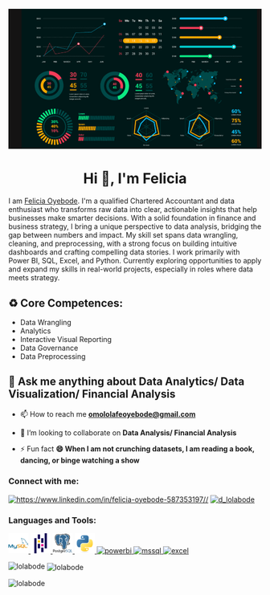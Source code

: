 ![](https://github.com/lolabode/Felicia-Oyebode-/blob/main/jpng.png)

<h1 align="center">Hi 👋, I'm Felicia</h1>

I am [Felicia Oyebode](https://www.linkedin.com/in/felicia-oyebode-587353197/). I'm a qualified Chartered Accountant and data enthusiast who transforms raw data into clear, actionable insights that help businesses make smarter decisions. With a solid foundation in finance and business strategy, I bring a unique perspective to data analysis, bridging the gap between numbers and impact. My skill set spans data wrangling, cleaning, and preprocessing, with a strong focus on building intuitive dashboards and crafting compelling data stories. I work primarily with Power BI, SQL, Excel, and Python. Currently exploring opportunities to apply and expand my skills in real-world projects, especially in roles where data meets strategy. 

## :recycle: Core Competences:

- Data Wrangling
- Analytics
- Interactive Visual Reporting
- Data Governance
- Data Preprocessing


## 💬 Ask me anything about **Data Analytics/ Data Visualization/ Financial Analysis**

- 📫 How to reach me **omololafeoyebode@gmail.com**

- 👯 I’m looking to collaborate on **Data Analysis/ Financial Analysis**

- ⚡ Fun fact **😄 When I am not crunching datasets, I am reading a book, dancing, or binge watching a show**

<h3 align="left">Connect with me:</h3>
<p align="left">
<a href="https://www.linkedin.com/in/felicia-oyebode-587353197/" target="blank"><img align="center" src="https://raw.githubusercontent.com/rahuldkjain/github-profile-readme-generator/master/src/images/icons/Social/linked-in-alt.svg" alt="https://www.linkedin.com/in/felicia-oyebode-587353197//" height="30" width="40" /></a>
<a href="https://www.instagram.com/d_lolabode/" target="blank"><img align="center" src="https://raw.githubusercontent.com/rahuldkjain/github-profile-readme-generator/master/src/images/icons/Social/instagram.svg" alt="d_lolabode" height="30" width="40" /></a>
</p>

<h3 align="left">Languages and Tools:</h3>
<p align="left"> <a href="https://www.mysql.com/" target="_blank" rel="noreferrer"> <img src="https://raw.githubusercontent.com/devicons/devicon/master/icons/mysql/mysql-original-wordmark.svg" alt="mysql" width="40" height="40"/> </a> <a href="https://pandas.pydata.org/" target="_blank" rel="noreferrer"> <img src="https://raw.githubusercontent.com/devicons/devicon/2ae2a900d2f041da66e950e4d48052658d850630/icons/pandas/pandas-original.svg" alt="pandas" width="40" height="40"/> </a> <a href="https://www.postgresql.org" target="_blank" rel="noreferrer"> <img src="https://raw.githubusercontent.com/devicons/devicon/master/icons/postgresql/postgresql-original-wordmark.svg" alt="postgresql" width="40" height="40"/> </a> <a href="https://www.python.org" target="_blank" rel="noreferrer"> <img src="https://raw.githubusercontent.com/devicons/devicon/master/icons/python/python-original.svg" alt="python" width="40" height="40"/> </a>
  </a>
  
  <!-- Power BI -->
  <a href="https://powerbi.microsoft.com/" target="_blank" rel="noreferrer">
    <img src="https://img.icons8.com/color/48/power-bi.png" alt="powerbi" width="40" height="40"/>
  </a>

  <!-- MS SQL -->
  <a href="https://www.microsoft.com/en-us/sql-server/sql-server-downloads" target="_blank" rel="noreferrer">
    <img src="https://img.icons8.com/color/48/microsoft-sql-server.png" alt="mssql" width="40" height="40"/>
  </a>

  <!-- Excel -->
  <a href="https://www.microsoft.com/en-us/microsoft-365/excel" target="_blank" rel="noreferrer">
    <img src="https://img.icons8.com/color/48/microsoft-excel-2019--v1.png" alt="excel" width="40" height="40"/>
  </a>
  <p><img align="left" src="https://github-readme-stats.vercel.app/api/top-langs?username=lolabode&show_icons=true&locale=en&layout=compact" alt="lolabode" /></p
</p> <p>&nbsp;<img align="center" src="https://github-readme-stats.vercel.app/api?username=lolabode&show_icons=true&locale=en" alt="lolabode" /></p>
<p><img align="center" src="https://github-readme-streak-stats.herokuapp.com/?user=lolabode&" alt="lolabode" /></p>
